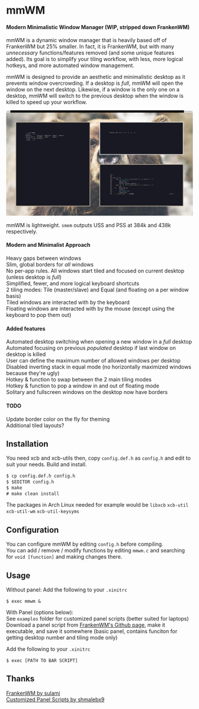 # mmWM
#### Modern Minimalistic Window Manager (WIP, stripped down FrankenWM)

mmWM is a dynamic window manager that is heavily based off of FrankenWM but 25% smaller. In fact, it is FrankenWM, but with many _unnecessary_ functions/features removed (and some unique features added). Its goal is to simplify your tiling workflow, with less, more logical hotkeys, and more automated window management.

mmWM is designed to provide an aesthetic and minimalistic desktop as it prevents window overcrowding. If a desktop is _full_, mmWM will open the window on the next desktop. Likewise, if a window is the only one on a desktop, mmWM will switch to the previous desktop when the window is killed to speed up your workflow.

![mmwm thumbnail](mmwm.jpg)

mmWM is lightweight. `smem` outputs USS and PSS at 384k and 438k respectively.



#### Modern and Minimalist Approach
Heavy gaps between windows\
Slim, global borders for _all_ windows\
No per-app rules. All windows start tiled and focused on current desktop (unless desktop is _full_)\
Simplified, fewer, and more logical keyboard shortcuts\
2 tiling modes: Tile (master/slave) and Equal (and floating on a per window basis)\
Tiled windows are interacted with by the keyboard\
Floating windows are interacted with by the mouse (except using the keyboard to pop them out)


#### Added features
Automated desktop switching when opening a new window in a _full_ desktop\
Automated focusing on previous _populated_ desktop if last window on desktop is killed\
User can define the maximum number of allowed windows per desktop\
Disabled inverting stack in equal mode (no horizontally maximized windows because they're ugly)\
Hotkey & function to swap between the 2 main tiling modes\
Hotkey & function to pop a window in and out of floating mode\
Solitary and fullscreen windows on the desktop now have borders

#### TODO
Update border color on the fly for theming\
Additional tiled layouts?


Installation
------------

You need xcb and xcb-utils then, copy `config.def.h` as `config.h` and edit to
suit your needs.  Build and install.

    $ cp config.def.h config.h
    $ $EDITOR config.h
    $ make
    # make clean install

The packages in Arch Linux needed for example would be
`libxcb` `xcb-util` `xcb-util-wm` `xcb-util-keysyms`


Configuration
-------------

You can configure mmWM by editing `config.h` before compiling.\
You can add / remove / modify functions by editing `mmwm.c` and searching for `void [function]` and making changes there.

Usage
-----

Without panel: Add the following to your `.xinitrc`

    $ exec mmwm &

With Panel (options below):\
See `examples` folder for customized panel scripts (better suited for laptops)\
Download a panel script from [FrankenWM's Github page](https://gist.github.com/sulami/d6a53179d6d7479e0709), make it executable, and save it somewhere (basic panel, contains funciton for getting desktop number and tiling mode only)


Add the following to your `.xinitrc`

    $ exec [PATH TO BAR SCRIPT]


Thanks
------

[FrankenWM by sulami](https://github.com/sulami/FrankenWM)\
[Customized Panel Scripts by shmalebx9](https://github.com/shmalebx9)


